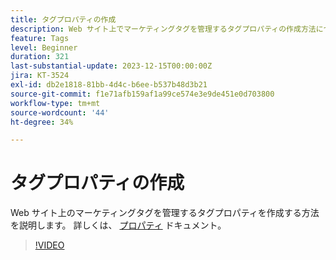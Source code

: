 ```yaml
---
title: タグプロパティの作成
description: Web サイト上でマーケティングタグを管理するタグプロパティの作成方法について説明します。
feature: Tags
level: Beginner
duration: 321
last-substantial-update: 2023-12-15T00:00:00Z
jira: KT-3524
exl-id: db2e1818-81bb-4d4c-b6ee-b537b48d3b21
source-git-commit: f1e71afb159af1a99ce574e3e9de451e0d703800
workflow-type: tm+mt
source-wordcount: '44'
ht-degree: 34%

---
```


# タグプロパティの作成

Web サイト上のマーケティングタグを管理するタグプロパティを作成する方法を説明します。 詳しくは、 [プロパティ](https://experienceleague.adobe.com/docs/experience-platform/tags/admin/companies-and-properties.html?lang=ja) ドキュメント。

>[!VIDEO](https://video.tv.adobe.com/v/28727/?learn=on)

